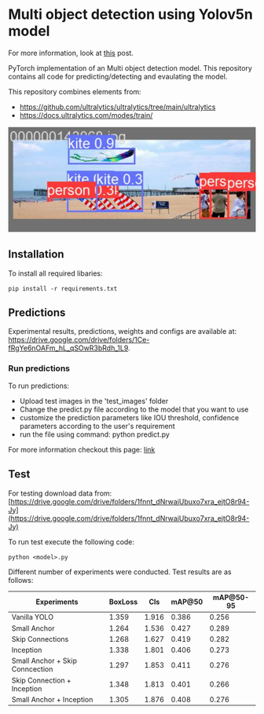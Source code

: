 # Multi object detection using Yolov5n model

For more information, look at [this](https://pytorch.org/hub/ultralytics_yolov5/) post.

PyTorch implementation of an Multi object detection model. This repository contains all code for predicting/detecting and evaulating the model.

This repository combines elements from:
* https://github.com/ultralytics/ultralytics/tree/main/ultralytics
* https://docs.ultralytics.com/modes/train/

![Demo 1](demo_1.png)


## Installation

To install all required libaries:
```
pip install -r requirements.txt
```

## Predictions

Experimental results, predictions, weights and configs are available at: https://drive.google.com/drive/folders/1Ce-fRgYe6nOAFm_hL_qSOwR3bRdh_1L9. 


### Run predictions

To run predictions:
* Upload test images in the 'test_images' folder
* Change the predict.py file according to the model that you want to use
* customize the prediction parameters like IOU threshold, confidence parameters according to the user's requirement
* run the file using command: python predict.py

For more information checkout this page: [link](https://docs.ultralytics.com/modes/predict/) 



## Test

For testing download data from: [https://drive.google.com/drive/folders/1fnnt_dNrwajUbuxo7xra_ejtO8r94-Jy](https://drive.google.com/drive/folders/1fnnt_dNrwajUbuxo7xra_ejtO8r94-Jy)


To run test execute the following code:

```
python <model>.py
```

Different number of experiments were conducted. Test results are as follows:

| Experiments                     | BoxLoss| Cls   | mAP@50| mAP@50-95|
|---------------------------------|------- |-------|-------|----------|
| Vanilla YOLO                    | 1.359  | 1.916 | 0.386 | 0.256    |
| Small Anchor                    | 1.264  | 1.536 | 0.427 | 0.289    |
| Skip Connections                | 1.268  | 1.627 | 0.419 | 0.282    |
| Inception                       | 1.338  | 1.801 | 0.406 | 0.273    |
| Small Anchor + Skip Conncection | 1.297  | 1.853 | 0.411 | 0.276    |
| Skip Connection + Inception     | 1.348  | 1.813 | 0.401 | 0.266    |
| Small Anchor + Inception        | 1.305  | 1.876 | 0.408 | 0.276    |
